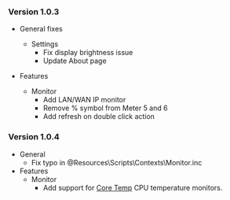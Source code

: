 
### Version 1.0.3
- General fixes
    - Settings
        - Fix display brightness issue
        - Update About page

- Features
    - Monitor
        - Add LAN/WAN IP monitor
        - Remove % symbol from Meter 5 and 6 
        - Add refresh on double click action

### Version 1.0.4
- General
  - Fix typo in @Resources\Scripts\Contexts\Monitor.inc
- Features
  - Monitor
    - Add support for [Core Temp](https://www.alcpu.com/CoreTemp/) CPU temperature monitors.
